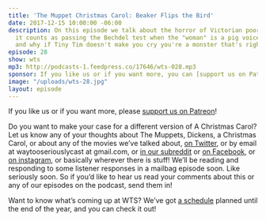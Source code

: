 ```yaml
---
title: 'The Muppet Christmas Carol: Beaker Flips the Bird'
date: 2017-12-15 10:00:00 -06:00
description: On this episode we talk about the horror of Victorian poorhouses, whether
  it counts as passing the Bechdel test when the "woman" is a pig voiced by a man,
  and why if Tiny Tim doesn't make you cry you're a monster that's right I said it.
episode: 28
show: wts
mp3: http://podcasts-1.feedpress.co/17646/wts-028.mp3
sponsor: If you like us or if you want more, you can [support us on Patreon](https://www.patreon.com/clockworkscast)!
image: "/uploads/wts-28.jpg"
layout: episode
---
```


If you like us or if you want more, please [support us on Patreon](https://www.patreon.com/clockworkscast)!

Do you want to make your case for a different version of A Christmas Carol? Let us know any of your thoughts about The Muppets, Dickens, a Christmas Carol, or about any of the movies we’ve talked about, [on Twitter](http://www.twitter.com/wtscast), or by email at waytooseriouslycast at gmail.com, or [in our subreddit](https://www.reddit.com/r/Goodstuff_fm/) or [on Facebook](http://www.facebook.com/wtscast), or [on instagram](https://www.instagram.com/waytooseriously/), or basically wherever there is stuff! We’ll be reading and responding to some listener responses in a mailbag episode soon. Like seriously soon. So if you’d like to hear us read your comments about this or any of our episodes on the podcast, send them in!

Want to know what’s coming up at WTS? We’ve got [a schedule](https://docs.google.com/document/d/1f6fvTgbzQOCUD_potL6mWClmSC3D2cOBgKz36OwSC68) planned until the end of the year, and you can check it out!
